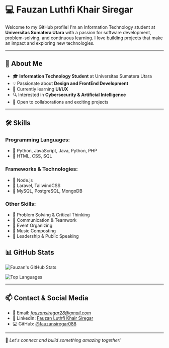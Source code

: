 # 💻 Fauzan Luthfi Khair Siregar

Welcome to my GitHub profile! I'm an Information Technology student at **Universitas Sumatera Utara** with a passion for software development, problem-solving, and continuous learning. I love building projects that make an impact and exploring new technologies.

---

## 🚀 About Me
- 🎓 **Information Technology Student** at Universitas Sumatera Utara
- 💡 Passionate about **Design and FrontEnd Development**
- 🌱 Currently learning **UI/UX**
- 🔍 Interested in **Cybersecurity & Artificial Intelligence**
- 🤝 Open to collaborations and exciting projects

---

## 🛠 Skills
### Programming Languages:
- 🔹 Python, JavaScript, Java, Python, PHP
- 🔹 HTML, CSS, SQL

### Frameworks & Technologies:
- 🔸 Node.js
- 🔸 Laravel, TailwindCSS
- 🔸 MySQL, PostgreSQL, MongoDB

### Other Skills:
- 🔹 Problem Solving & Critical Thinking
- 🔹 Communication & Teamwork
- 🔹 Event Organizing
- 🔹 Music Composting
- 🔹 Leadership & Public Speaking

## 📊 GitHub Stats
![Fauzan's GitHub Stats](https://github-readme-stats.vercel.app/api?username=FauzanLuthfi&show_icons=true&theme=dark)

![Top Languages](https://github-readme-stats.vercel.app/api/top-langs/?username=FauzanLuthfi&layout=compact&theme=dark)

---

## 📫 Contact & Social Media
- 📧 Email: *fauzansiregar28@gmail.com*
- 💼 LinkedIn: [Fauzan Luthfi Khair Siregar](https://linkedin.com/in/fauzan-luthfi-946832304/)
- 💻 GitHub: [@fauzansiregar088](https://github.com/fauzansiregar088)

---

🚀 *Let's connect and build something amazing together!*
